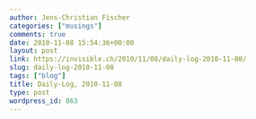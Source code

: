 ```yaml
---
author: Jens-Christian Fischer
categories: ["musings"]
comments: true
date: 2010-11-08 15:54:36+00:00
layout: post
link: https://invisible.ch/2010/11/08/daily-log-2010-11-08/
slug: daily-log-2010-11-08
tags: ["blog"]
title: Daily-Log, 2010-11-08
type: post
wordpress_id: 863
---
```


